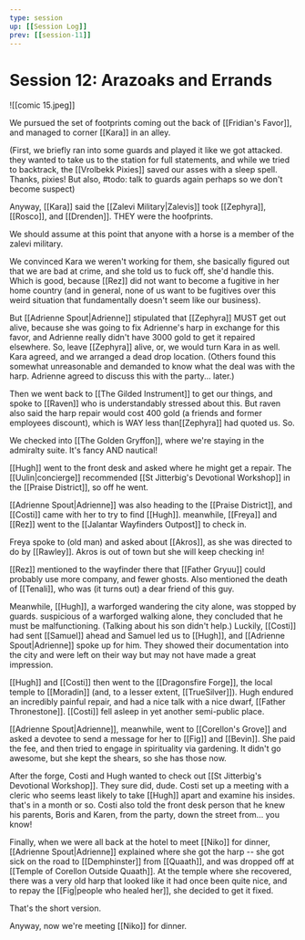 ```yaml
---
type: session
up: [[Session Log]]
prev: [[session-11]]
---
```


# Session 12: Arazoaks and Errands
![[comic 15.jpeg]]

We pursued the set of footprints coming out the back of [[Fridian's Favor]], and managed to corner [[Kara]] in an alley. 

(First, we briefly ran into some guards and played it like we got attacked. they wanted to take us to the station for full statements, and while we tried to backtrack, the [[Vrolbekk Pixies]] saved our asses with a sleep spell. Thanks, pixies! But also, #todo: talk to guards again perhaps so we don't become suspect)

Anyway, [[Kara]] said the [[Zalevi Military|Zalevis]] took [[Zephyra]], [[Rosco]], and [[Drenden]]. THEY were the hoofprints. 

We should assume at this point that anyone with a horse is a member of the zalevi military. 

We convinced Kara we weren't working for them, she basically figured out that we are bad at crime, and she told us to fuck off, she'd handle this. Which is good, because [[Rez]] did not want to become a fugitive in her home country (and in general, none of us want to be fugitives over this weird situation that fundamentally doesn't seem like our business).

But [[Adrienne Spout|Adrienne]] stipulated that [[Zephyra]] MUST get out alive, because she was going to fix Adrienne's harp in exchange for this favor, and Adrienne really didn't have 3000 gold to get it repaired elsewhere. So, leave [[Zephyra]] alive, or, we would turn Kara in as well. Kara agreed, and we arranged a dead drop location. (Others found this somewhat unreasonable and demanded to know what the deal was with the harp. Adrienne agreed to discuss this with the party... later.)

Then we went back to [[The Gilded Instrument]] to get our things, and spoke to [[Raven]] who is understandably stressed about this. But raven also said the harp repair would cost 400 gold (a friends and former employees discount), which is WAY less than[[Zephyra]] had quoted us. So. 

We checked into  [[The Golden Gryffon]], where we're staying in the admiralty suite. It's fancy AND nautical! 

[[Hugh]] went to the front desk and asked where he might get a repair. The [[Uulin|concierge]] recommended [[St Jitterbig's Devotional Workshop]] in the [[Praise District]], so off he went. 

[[Adrienne Spout|Adrienne]] was also heading to the [[Praise District]], and [[Costi]] came with her to try to find [[Hugh]]. meanwhile, [[Freya]] and [[Rez]] went to the [[Jalantar Wayfinders Outpost]] to check in.

Freya spoke to (old man) and asked about [[Akros]], as she was directed to do by [[Rawley]]. Akros is out of town but she will keep checking in!

[[Rez]] mentioned to the wayfinder there that [[Father Gryuu]] could probably use more company, and fewer ghosts. Also mentioned the death of [[Tenali]], who was (it turns out) a dear friend of this guy. 

Meanwhile, [[Hugh]], a warforged wandering the city alone, was stopped by guards. suspicious of a warforged walking alone, they concluded that he must be malfunctioning. (Talking about his son didn't help.) Luckily, [[Costi]] had sent [[Samuel]] ahead and Samuel led us to [[Hugh]], and [[Adrienne Spout|Adrienne]] spoke up for him. They showed their documentation into the city and were left on their way but may not have made a great impression. 

[[Hugh]] and [[Costi]] then went to the [[Dragonsfire Forge]], the local temple to [[Moradin]] (and, to a lesser extent, [[TrueSilver]]). Hugh endured an incredibly painful repair, and had a nice talk with a nice dwarf, [[Father Thronestone]]. [[Costi]] fell asleep in yet another semi-public place. 

[[Adrienne Spout|Adrienne]], meanwhile, went to [[Corellon's Grove]] and asked a devotee to send a message for her to [[Fig]] and [[Bevin]]. She paid the fee, and then tried to engage in spirituality via gardening. It didn't go awesome, but she kept the shears, so she has those now.

After the forge, Costi and Hugh wanted to check out [[St Jitterbig's Devotional Workshop]]. They sure did, dude. Costi set up a meeting with a cleric who seems least likely to take [[Hugh]] apart and examine his insides. that's in a month or so. Costi also told the front desk person that he knew his parents, Boris and Karen, from the party, down the street from... you know! 

Finally, when we were all back at the hotel to meet [[Niko]] for dinner, [[Adrienne Spout|Adrienne]] explained where she got the harp -- she got sick on the road to [[Demphinster]] from [[Quaath]], and was dropped off at [[Temple of Corellon Outside Quaath]]. At the temple where she recovered, there was a very old harp that looked like it had once been quite nice, and to repay the [[Fig|people who healed her]], she decided to get it fixed. 

That's the short version. 

Anyway, now we're meeting [[Niko]] for dinner.

